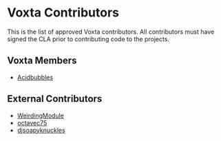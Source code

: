 # Voxta Contributors

This is the list of approved Voxta contributors. All contributors must have signed the CLA prior to contributing code to the projects.

## Voxta Members

- [Acidbubbles](https://github.com/acidbubbles)

## External Contributors

- [WeirdingModule](https://github.com/weirdingmodule)
- [octavec75](https://github.com/octavec75)
- [djsoapyknuckles](https://github.com/djsoapyknuckles)
